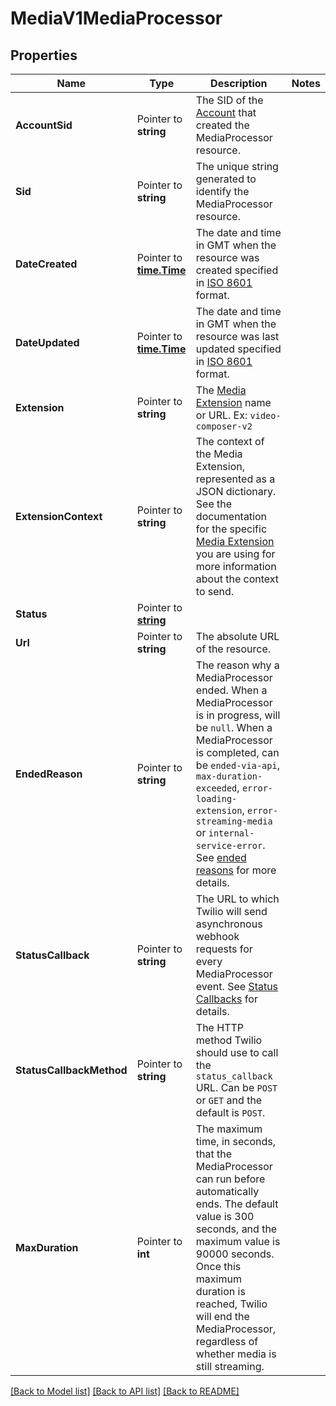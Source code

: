 # MediaV1MediaProcessor

## Properties

Name | Type | Description | Notes
------------ | ------------- | ------------- | -------------
**AccountSid** | Pointer to **string** | The SID of the [Account](https://www.twilio.com/docs/iam/api/account) that created the MediaProcessor resource. |
**Sid** | Pointer to **string** | The unique string generated to identify the MediaProcessor resource. |
**DateCreated** | Pointer to [**time.Time**](time.Time.md) | The date and time in GMT when the resource was created specified in [ISO 8601](https://en.wikipedia.org/wiki/ISO_8601) format. |
**DateUpdated** | Pointer to [**time.Time**](time.Time.md) | The date and time in GMT when the resource was last updated specified in [ISO 8601](https://en.wikipedia.org/wiki/ISO_8601) format. |
**Extension** | Pointer to **string** | The [Media Extension](/docs/live/api/media-extensions-overview) name or URL. Ex: `video-composer-v2` |
**ExtensionContext** | Pointer to **string** | The context of the Media Extension, represented as a JSON dictionary. See the documentation for the specific [Media Extension](/docs/live/api/media-extensions-overview) you are using for more information about the context to send. |
**Status** | Pointer to [**string**](MediaProcessorEnumStatus.md) |  |
**Url** | Pointer to **string** | The absolute URL of the resource. |
**EndedReason** | Pointer to **string** | The reason why a MediaProcessor ended. When a MediaProcessor is in progress, will be `null`. When a MediaProcessor is completed, can be `ended-via-api`, `max-duration-exceeded`, `error-loading-extension`, `error-streaming-media` or `internal-service-error`. See [ended reasons](/docs/live/api/mediaprocessors#mediaprocessor-ended-reason-values) for more details. |
**StatusCallback** | Pointer to **string** | The URL to which Twilio will send asynchronous webhook requests for every MediaProcessor event. See [Status Callbacks](/docs/live/status-callbacks) for details. |
**StatusCallbackMethod** | Pointer to **string** | The HTTP method Twilio should use to call the `status_callback` URL. Can be `POST` or `GET` and the default is `POST`. |
**MaxDuration** | Pointer to **int** | The maximum time, in seconds, that the MediaProcessor can run before automatically ends. The default value is 300 seconds, and the maximum value is 90000 seconds. Once this maximum duration is reached, Twilio will end the MediaProcessor, regardless of whether media is still streaming. |

[[Back to Model list]](../README.md#documentation-for-models) [[Back to API list]](../README.md#documentation-for-api-endpoints) [[Back to README]](../README.md)


